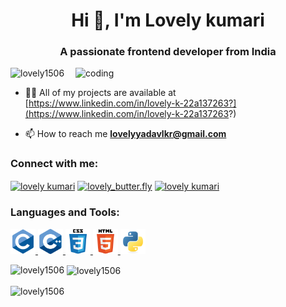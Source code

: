 <h1 align="center">Hi 👋, I'm Lovely kumari</h1>
<h3 align="center">A passionate frontend developer from India</h3>
<img align="right" alt="coding" width="400" src="https://user-images.githubusercontent.com/55389276/140866485-8fb1c876-9a8f
<p align="left"> <img src="https://komarev.com/ghpvc/?username=lovely1506&label=Profile%20views&color=0e75b6&style=flat" alt="lovely1506" /> </p>

- 👨‍💻 All of my projects are available at [https://www.linkedin.com/in/lovely-k-22a137263?](https://www.linkedin.com/in/lovely-k-22a137263?)

- 📫 How to reach me **lovelyyadavlkr@gmail.com**

<h3 align="left">Connect with me:</h3>
<p align="left">
<a href="https://linkedin.com/in/lovely kumari" target="blank"><img align="center" src="https://raw.githubusercontent.com/rahuldkjain/github-profile-readme-generator/master/src/images/icons/Social/linked-in-alt.svg" alt="lovely kumari" height="30" width="40" /></a>
<a href="https://instagram.com/lovely_butter.fly" target="blank"><img align="center" src="https://raw.githubusercontent.com/rahuldkjain/github-profile-readme-generator/master/src/images/icons/Social/instagram.svg" alt="lovely_butter.fly" height="30" width="40" /></a>
<a href="https://www.hackerrank.com/lovely kumari" target="blank"><img align="center" src="https://raw.githubusercontent.com/rahuldkjain/github-profile-readme-generator/master/src/images/icons/Social/hackerrank.svg" alt="lovely kumari" height="30" width="40" /></a>
</p>

<h3 align="left">Languages and Tools:</h3>
<p align="left"> <a href="https://www.cprogramming.com/" target="_blank" rel="noreferrer"> <img src="https://raw.githubusercontent.com/devicons/devicon/master/icons/c/c-original.svg" alt="c" width="40" height="40"/> </a> <a href="https://www.w3schools.com/cpp/" target="_blank" rel="noreferrer"> <img src="https://raw.githubusercontent.com/devicons/devicon/master/icons/cplusplus/cplusplus-original.svg" alt="cplusplus" width="40" height="40"/> </a> <a href="https://www.w3schools.com/css/" target="_blank" rel="noreferrer"> <img src="https://raw.githubusercontent.com/devicons/devicon/master/icons/css3/css3-original-wordmark.svg" alt="css3" width="40" height="40"/> </a> <a href="https://www.w3.org/html/" target="_blank" rel="noreferrer"> <img src="https://raw.githubusercontent.com/devicons/devicon/master/icons/html5/html5-original-wordmark.svg" alt="html5" width="40" height="40"/> </a> <a href="https://www.python.org" target="_blank" rel="noreferrer"> <img src="https://raw.githubusercontent.com/devicons/devicon/master/icons/python/python-original.svg" alt="python" width="40" height="40"/> </a> </p>

<p><img align="left" src="https://github-readme-stats.vercel.app/api/top-langs?username=lovely1506&show_icons=true&locale=en&layout=compact" alt="lovely1506" /></p>

<p>&nbsp;<img align="center" src="https://github-readme-stats.vercel.app/api?username=lovely1506&show_icons=true&locale=en" alt="lovely1506" /></p>

<p><img align="center" src="https://github-readme-streak-stats.herokuapp.com/?user=lovely1506&" alt="lovely1506" /></p>
